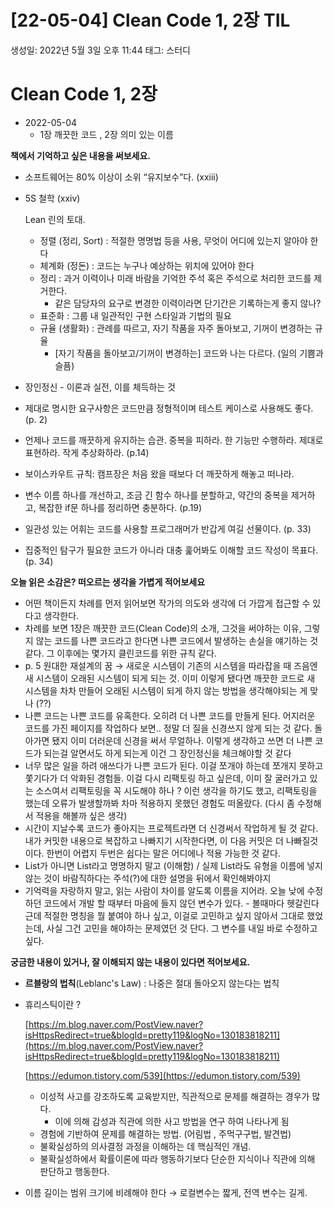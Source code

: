 # [22-05-04] Clean Code 1, 2장 TIL

생성일: 2022년 5월 3일 오후 11:44
태그: 스터디

# Clean Code 1, 2장

- 2022-05-04
    - 1장 깨끗한 코드 , 2장 의미 있는 이름

**책에서 기억하고 싶은 내용을 써보세요.**

- 소프트웨어는 80% 이상이 소위 “유지보수”다. (xxiii)
- 5S 철학 (xxiv)
    
    Lean 린의 토대. 
    
    - 정렬 (정리, Sort) : 적절한 명명법 등을 사용, 무엇이 어디에 있는지 알아야 한다
    - 체계화 (정돈) : 코드는 누구나 예상하는 위치에 있어야 한다
    - 정리 : 과거 이력이나 미래 바람을 기억한 주석 혹은 주석으로 처리한 코드를 제거한다.
        - 같은 담당자의 요구로 변경한 이력이라면 단기간은 기록하는게 좋지 않나?
    - 표준화 : 그룹 내 일관적인 구현 스타일과 기법의 필요
    - 규율 (생활화) : 관례를 따르고, 자기 작품을 자주 돌아보고, 기꺼이 변경하는 규율
        - [자기 작품을 돌아보고/기꺼이 변경하는] 코드와 나는 다르다. (일의 기쁨과 슬픔)
- 장인정신 - 이론과 실전, 이를 체득하는 것
- 제대로 명시한 요구사항은 코드만큼 정형적이며 테스트 케이스로 사용해도 좋다. (p. 2)
- 언제나 코드를 깨끗하게 유지하는 습관. 중복을 피하라. 한 기능만 수행하라. 제대로 표현하라. 작게 추상화하라. (p.14)
- 보이스카우트 규칙: 캠프장은 처음 왔을 때보다 더 깨끗하게 해놓고 떠나라.
- 변수 이름 하나를 개선하고, 조금 긴 함수 하나를 분할하고, 약간의 중복을 제거하고, 복잡한 if문 하나를 정리하면 충분하다. (p.19)
- 일관성 있는 어휘는 코드를 사용할 프로그래머가 반갑게 여길 선물이다. (p. 33)
- 집중적인 탐구가 필요한 코드가 아니라 대충 훑어봐도 이해할 코드 작성이 목표다. (p. 34)

**오늘 읽은 소감은? 떠오르는 생각을 가볍게 적어보세요**

- 어떤 책이든지 차례를 먼저 읽어보면 작가의 의도와 생각에 더 가깝게 접근할 수 있다고 생각한다.
- 차례를 보면 1장은 깨끗한 코드(Clean Code)의 소개, 그것을 써야하는 이유, 그렇지 않는 코드를 나쁜 코드라고 한다면 나쁜 코드에서 발생하는 손실을 얘기하는 것같다. 그 이후에는 몇가지 클린코드를 위한 규칙 같다.
- p. 5 원대한 재설계의 꿈 → 새로운 시스템이 기존의 시스템을 따라잡을 때 즈음엔 새 시스템이 오래된 시스템이 되게 되는 것. 이미 이렇게 됐다면 깨끗한 코드로 새 시스템을 차차 만들어 오래된 시스템이 되게 하지 않는 방법을 생각해야되는 게 맞나 (??)
- 나쁜 코드는 나쁜 코드를 유혹한다. 오히려 더 나쁜 코드를 만들게 된다. 어지러운 코드를 가진 페이지를 작업하다 보면.. 정말 더 질을 신경쓰지 않게 되는 것 같다. 돌아가면 됐지 이미 더러운데 신경을 써서 무얼하나. 이렇게 생각하고 쓰면 더 나쁜 코드가 되는걸 알면서도 하게 되는게 이건 그 장인정신을 체크해야할 것 같다
- 너무 많은 일을 하려 애쓰다가 나쁜 코드가 된다. 이걸 쪼개야 하는데 쪼개지 못하고 쫓기다가 더 악화된 경험들. 이걸 다시 리팩토링 하고 싶은데, 이미 잘 굴러가고 있는 소스여서 리팩토링을 꼭 시도해야 하나 ? 이런 생각을 하기도 했고, 리팩토링을 했는데 오류가 발생할까봐 차마 적용하지 못했던 경험도 떠올랐다. (다시 좀 수정해서 적용을 해볼까 싶은 생각)
- 시간이 지날수록 코드가 좋아지는 프로젝트라면 더 신경써서 작업하게 될 것 같다. 내가 커밋한 내용으로 복잡하고 나빠지기 시작한다면, 이 다음 커밋은 더 나빠질것이다. 한번이 어렵지 두번은 쉽다는 말은 어디에나 적용 가능한 것 같다.
- List가 아니면 List라고 명명하지 말고 (이해함) / 실제 List라도 유형을 이름에 넣지 않는 것이 바람직하다는 주석(?)에 대한 설명을 뒤에서 확인해봐야지
- 기억력을 자랑하지 말고, 읽는 사람이 차이를 알도록 이름을 지어라. 오늘 낮에 수정하던 코드에서 개발 할 때부터 마음에 들지 않던 변수가 있다. - 볼때마다 헷갈린다 근데 적절한 명칭을 뭘 붙여야 하나 싶고, 이걸로 고민하고 싶지 않아서 그대로 했었는데, 사실 그건 고민을 해야하는 문제였던 것 단다. 그 변수를 내일 바로 수정하고 싶다.

**궁금한 내용이 있거나, 잘 이해되지 않는 내용이 있다면 적어보세요.**

- **르블랑의 법칙**(Leblanc's Law) : 나중은 절대 돌아오지 않는다는 법칙
- 휴리스틱이란 ?
    
    [https://m.blog.naver.com/PostView.naver?isHttpsRedirect=true&blogId=pretty119&logNo=130183818211](https://m.blog.naver.com/PostView.naver?isHttpsRedirect=true&blogId=pretty119&logNo=130183818211)
    
    [https://edumon.tistory.com/539](https://edumon.tistory.com/539)
    
    - 이성적 사고를 강조하도록 교육받지만, 직관적으로 문제를 해결하는 경우가 많다.
        - 이에 의해 감성과 직관에 의한 사고 방법을 연구 하여 나타나게 됨
    - 경험에 기반하여 문제를 해결하는 방법. (어림법 , 주먹구구법, 발견법)
    - 불확실성하의 의사결정 과정을 이해하는 데 핵심적인 개념.
    - 불확실성하에서 확률이론에 따라 행동하기보다 단순한 지식이나 직관에 의해 판단하고 행동한다.
- 이름 길이는 범위 크기에 비례해야 한다 → 로컬변수는 짧게, 전역 변수는 길게.